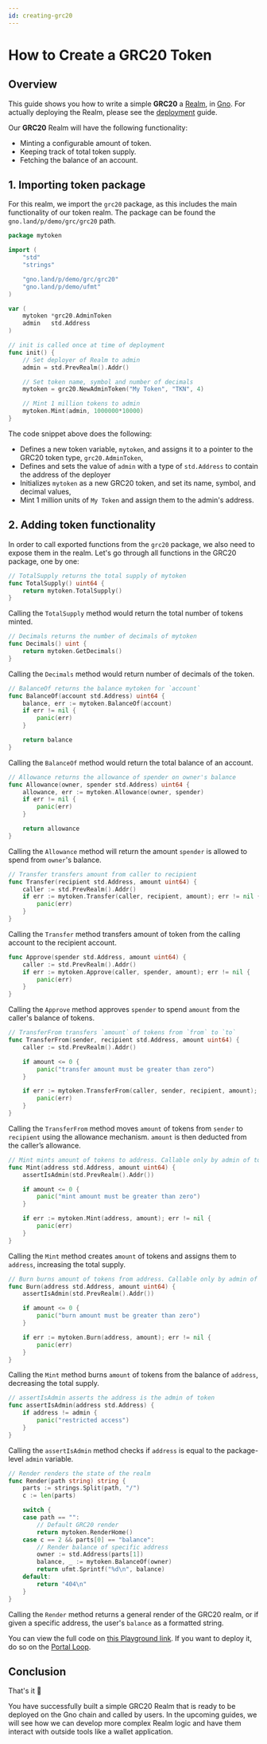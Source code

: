 ```yaml
---
id: creating-grc20
---
```


# How to Create a GRC20 Token
## Overview

This guide shows you how to write a simple **GRC20**
a [Realm](../04-concepts/01-realms.md), in [Gno](../04-concepts/06-gno-language.md). For actually deploying the Realm, please see the
[deployment](04-deploy.md) guide.

Our **GRC20** Realm will have the following functionality:

- Minting a configurable amount of token.
- Keeping track of total token supply.
- Fetching the balance of an account.

## 1. Importing token package
For this realm, we import the `grc20` package, as this includes
the main functionality of our token realm. The package can be found the 
`gno.land/p/demo/grc/grc20` path.

[embedmd]:# (../assets/how-to-guides/creating-grc20/mytoken-1.gno go)
```go
package mytoken

import (
	"std"
	"strings"

	"gno.land/p/demo/grc/grc20"
	"gno.land/p/demo/ufmt"
)

var (
	mytoken *grc20.AdminToken
	admin   std.Address
)

// init is called once at time of deployment
func init() {
	// Set deployer of Realm to admin
	admin = std.PrevRealm().Addr()

	// Set token name, symbol and number of decimals
	mytoken = grc20.NewAdminToken("My Token", "TKN", 4)

	// Mint 1 million tokens to admin
	mytoken.Mint(admin, 1000000*10000)
}
```

The code snippet above does the following:
- Defines a new token variable, `mytoken`, and assigns it to a
pointer to the GRC20 token type, `grc20.AdminToken`,
- Defines and sets the value of `admin` with a type of `std.Address` to contain 
the address of the deployer
- Initializes `mytoken` as a new GRC20 token, and set its name, symbol, and 
decimal values,
- Mint 1 million units of `My Token` and assign them to the admin's address.

## 2. Adding token functionality

In order to call exported functions from the `grc20` package, we also need to 
expose them in the realm. Let's go through all functions in the GRC20 package,
one by one:

```go
// TotalSupply returns the total supply of mytoken
func TotalSupply() uint64 {
	return mytoken.TotalSupply()
}

```
Calling the `TotalSupply` method would return the total number of tokens minted.

```go
// Decimals returns the number of decimals of mytoken
func Decimals() uint {
	return mytoken.GetDecimals()
}
```
Calling the `Decimals` method would return number of decimals of the token.

```go
// BalanceOf returns the balance mytoken for `account`
func BalanceOf(account std.Address) uint64 {
	balance, err := mytoken.BalanceOf(account)
	if err != nil {
		panic(err)
	}

	return balance
}
```

Calling the `BalanceOf` method would return the total balance of an account.

```go
// Allowance returns the allowance of spender on owner's balance
func Allowance(owner, spender std.Address) uint64 {
	allowance, err := mytoken.Allowance(owner, spender)
	if err != nil {
		panic(err)
	}

	return allowance
}
```
Calling the `Allowance` method will return the amount `spender` is allowed to spend
from `owner`'s balance.

```go
// Transfer transfers amount from caller to recipient
func Transfer(recipient std.Address, amount uint64) {
	caller := std.PrevRealm().Addr()
	if err := mytoken.Transfer(caller, recipient, amount); err != nil {
		panic(err)
	}
}
```
Calling the `Transfer` method transfers amount of token from the calling account 
to the recipient account.

```go
func Approve(spender std.Address, amount uint64) {
	caller := std.PrevRealm().Addr()
	if err := mytoken.Approve(caller, spender, amount); err != nil {
		panic(err)
	}
}
```
Calling the `Approve` method approves `spender` to spend `amount` from the caller's
balance of tokens.

```go
// TransferFrom transfers `amount` of tokens from `from` to `to` 
func TransferFrom(sender, recipient std.Address, amount uint64) {
	caller := std.PrevRealm().Addr()

	if amount <= 0 {
		panic("transfer amount must be greater than zero")
	}

	if err := mytoken.TransferFrom(caller, sender, recipient, amount); err != nil {
		panic(err)
	}
}
```
Calling the `TransferFrom` method moves `amount` of tokens from `sender` to 
`recipient` using the allowance mechanism. `amount` is then deducted from the
caller’s allowance.

```go
// Mint mints amount of tokens to address. Callable only by admin of token
func Mint(address std.Address, amount uint64) {
	assertIsAdmin(std.PrevRealm().Addr())

	if amount <= 0 {
		panic("mint amount must be greater than zero")
	}

	if err := mytoken.Mint(address, amount); err != nil {
		panic(err)
	}
}
```
Calling the `Mint` method creates `amount` of tokens and assigns them to `address`,
increasing the total supply.

```go
// Burn burns amount of tokens from address. Callable only by admin of token
func Burn(address std.Address, amount uint64) {
	assertIsAdmin(std.PrevRealm().Addr())

	if amount <= 0 {
		panic("burn amount must be greater than zero")
	}

	if err := mytoken.Burn(address, amount); err != nil {
		panic(err)
	}
}
```
Calling the `Mint` method burns `amount` of tokens from the balance of `address`,
decreasing the total supply.

```go
// assertIsAdmin asserts the address is the admin of token
func assertIsAdmin(address std.Address) {
	if address != admin {
		panic("restricted access")
	}
}
```
Calling the `assertIsAdmin` method checks if `address` is equal to the 
package-level `admin` variable. 

```go
// Render renders the state of the realm
func Render(path string) string {
	parts := strings.Split(path, "/")
	c := len(parts)

	switch {
	case path == "":
		// Default GRC20 render
		return mytoken.RenderHome()
	case c == 2 && parts[0] == "balance":
		// Render balance of specific address
		owner := std.Address(parts[1])
		balance, _ := mytoken.BalanceOf(owner)
		return ufmt.Sprintf("%d\n", balance)
	default:
		return "404\n"
	}
}
```
Calling the `Render` method returns a general render of the GRC20 realm, or
if given a specific address, the user's `balance` as a formatted string.

You can view the full code on [this Playground link](https://play.gno.land/p/km7Ja6WDQoL).
If you want to deploy it, do so on the [Portal Loop](../concepts/portal-loop.md).

## Conclusion
That's it 🎉

You have successfully built a simple GRC20 Realm that is ready to be deployed on the Gno chain and called by users.
In the upcoming guides, we will see how we can develop more complex Realm logic and have them interact with outside tools like a wallet application.
